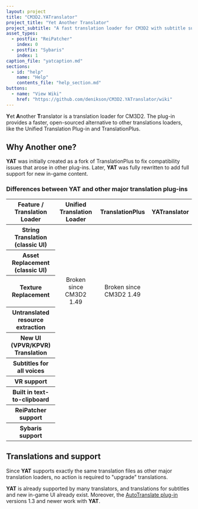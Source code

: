```yaml
---
layout: project
title: "CM3D2.YATranslator"
project_title: "Yet Another Translator"
project_subtitle: "A fast translation loader for CM3D2 with subtitle support"
asset_types:
  - postfix: "ReiPatcher"
    index: 0
  - postfix: "Sybaris"
    index: 1
caption_file: "yatcaption.md"
sections:
  - id: "help"
    name: "Help"
    contents_file: "help_section.md"
buttons:
  - name: "View Wiki"
    href: "https://github.com/denikson/CM3D2.YATranslator/wiki"
---
```


**Y**et **A**nother **T**ranslator is a translation loader for CM3D2.
The plug-in provides a faster, open-sourced alternative to other translations loaders, like the Unified Translation Plug-in and TranslationPlus.

## Why Another one?

**YAT** was initially created as a fork of TranslationPlus to fix compatibility issues that arose in other plug-ins. Later, **YAT** was fully rewritten to add full support for new in-game content.

### Differences between YAT and other major translation plug-ins

<style>
  td, tr th:not(:first-child) {
    text-align: center;
  }
</style>

<table class="table table-striped table-bordered table-responsive-sm">
  <thead>
    <tr>
      <th scope="col">Feature / Translation Loader</th>
      <th scope="col">Unified Translation Loader</th>
      <th scope="col">TranslationPlus</th>
      <th scope="col">YATranslator</th>
    </tr>
  </thead>
  <tbody>
    <tr>
      <th scope="row">String Translation (classic UI)</th>
      <td><i class="fas fa-circle"></i></td>
      <td><i class="fas fa-circle"></i></td>
      <td><i class="fas fa-circle"></i></td>
    </tr>
    <tr>
      <th scope="row">Asset Replacement (classic UI)</th>
      <td><i class="fas fa-circle"></i></td>
      <td><i class="fas fa-circle"></i></td>
      <td><i class="fas fa-circle"></i></td>
    </tr>
    <tr>
      <th scope="row">Texture Replacement</th>
      <td>Broken since CM3D2 1.49</td>
      <td>Broken since CM3D2 1.49</td>
      <td><i class="fas fa-circle"></i></td>
    </tr>
    <tr>
      <th scope="row">Untranslated resource extraction</th>
      <td><i class="fas fa-circle"></i></td>
      <td><i class="fas fa-circle"></i></td>
      <td><i class="fas fa-circle"></i></td>
    </tr>
    <tr>
      <th scope="row">New UI (VPVR/KPVR) Translation</th>
      <td></td>
      <td></td>
      <td><i class="fas fa-circle"></i></td>
    </tr>
    <tr>
      <th scope="row">Subtitles for all voices</th>
      <td></td>
      <td></td>
      <td><i class="fas fa-circle"></i></td>
    </tr>
    <tr>
      <th scope="row">VR support</th>
      <td></td>
      <td></td>
      <td><i class="fas fa-circle"></i></td>
    </tr>
    <tr>
      <th scope="row">Built in text-to-clipboard</th>
      <td></td>
      <td></td>
      <td><i class="fas fa-circle"></i></td>
    </tr>
    <tr>
      <th scope="row">ReiPatcher support</th>
      <td><i class="fas fa-circle"></i></td>
      <td></td>
      <td><i class="fas fa-circle"></i></td>
    </tr>
    <tr>
      <th scope="row">Sybaris support</th>
      <td></td>
      <td><i class="fas fa-circle"></i></td>
      <td><i class="fas fa-circle"></i></td>
    </tr>
  </tbody>
</table>


## Translations and support

Since **YAT** supports exactly the same translation files as other major translation loaders, no action is required to "upgrade" translations.

**YAT** is already supported by many translators, and translations for subtitles and new in-game UI already exist.
Moreover, the [AutoTranslate plug-in](https://github.com/texel-sensei/CM3D2.AutoTranslate) versions 1.3 and newer work with **YAT**.